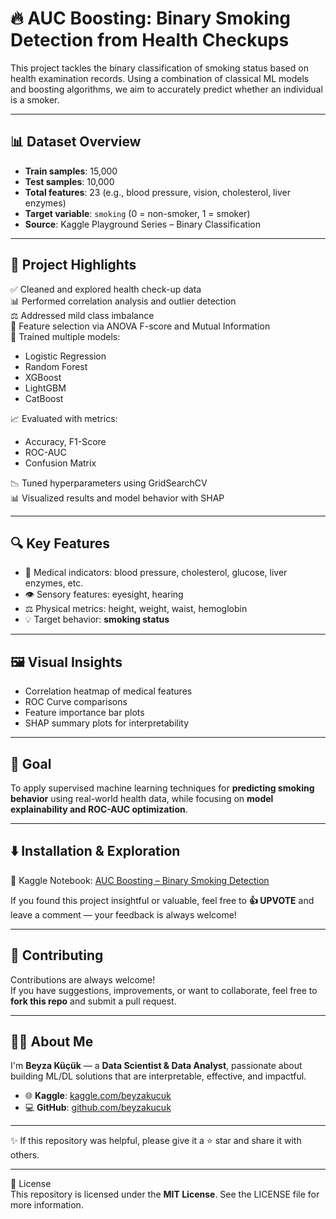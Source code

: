 # 🔥 AUC Boosting: Binary Smoking Detection from Health Checkups

This project tackles the binary classification of smoking status based on health examination records. Using a combination of classical ML models and boosting algorithms, we aim to accurately predict whether an individual is a smoker.

---

## 📊 Dataset Overview

- **Train samples**: 15,000
- **Test samples**: 10,000
- **Total features**: 23 (e.g., blood pressure, vision, cholesterol, liver enzymes)
- **Target variable**: `smoking` (0 = non-smoker, 1 = smoker)
- **Source**: Kaggle Playground Series – Binary Classification

---

## 📌 Project Highlights

✅ Cleaned and explored health check-up data  
📊 Performed correlation analysis and outlier detection  
⚖️ Addressed mild class imbalance  
🧬 Feature selection via ANOVA F-score and Mutual Information  
🤖 Trained multiple models:
- Logistic Regression  
- Random Forest  
- XGBoost  
- LightGBM  
- CatBoost  

📈 Evaluated with metrics:
- Accuracy, F1-Score  
- ROC-AUC  
- Confusion Matrix  

📉 Tuned hyperparameters using GridSearchCV  
📊 Visualized results and model behavior with SHAP

---

## 🔍 Key Features

- 🔬 Medical indicators: blood pressure, cholesterol, glucose, liver enzymes, etc.  
- 👁️ Sensory features: eyesight, hearing  
- ⚖️ Physical metrics: height, weight, waist, hemoglobin  
- 💡 Target behavior: **smoking status**

---

## 🖼️ Visual Insights

- Correlation heatmap of medical features  
- ROC Curve comparisons  
- Feature importance bar plots  
- SHAP summary plots for interpretability  

---

## 🚀 Goal

To apply supervised machine learning techniques for **predicting smoking behavior** using real-world health data, while focusing on **model explainability and ROC-AUC optimization**.

---

## ⬇️ Installation & Exploration  

📘 Kaggle Notebook: [AUC Boosting – Binary Smoking Detection](https://www.kaggle.com/code/beyzakucuk/auc-boosting-binary-smoking-detection)

If you found this project insightful or valuable, feel free to **👍 UPVOTE** and leave a comment — your feedback is always welcome!

---

## 🤝 Contributing  
Contributions are always welcome!  
If you have suggestions, improvements, or want to collaborate, feel free to **fork this repo** and submit a pull request.

---

## 👩‍💻 About Me

I'm **Beyza Küçük** — a **Data Scientist & Data Analyst**, passionate about building ML/DL solutions that are interpretable, effective, and impactful.

- 🌐 **Kaggle**: [kaggle.com/beyzakucuk](https://www.kaggle.com/beyzakucuk)  
- 💻 **GitHub**: [github.com/beyzakucuk](https://github.com/beyzakucuk)  

---
 
✨ If this repository was helpful, please give it a ⭐ star and share it with others.

---


📜 License  
This repository is licensed under the **MIT License**. See the LICENSE file for more information.
